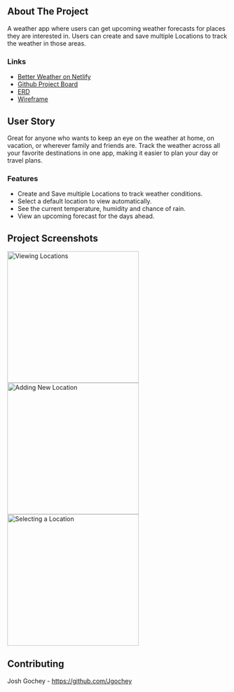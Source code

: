 ## About The Project

A weather app where users can get upcoming weather forecasts for places they are interested in. Users can create and save multiple Locations to track the weather in those areas.

### Links

- [Better Weather on Netlify](https://jgochey-better-weather.netlify.app/)
- [Github Project Board](https://github.com/users/Jgochey/projects/7/views/1)
- [ERD](https://dbdiagram.io/d/Better-Weather-6733eed7e9daa85aca3beda6)
- [Wireframe](https://miro.com/app/board/uXjVLG_pr_E=/)

## User Story

Great for anyone who wants to keep an eye on the weather at home, on vacation, or wherever family and friends are. Track the weather across all your favorite destinations in one app, making it easier to plan your day or travel plans.

### Features
-  Create and Save multiple Locations to track weather conditions.
-  Select a default location to view automatically.
-  See the current temperature, humidity and chance of rain.
-  View an upcoming forecast for the days ahead.

## Project Screenshots

<img width="300" alt="Viewing Locations" src="https://media.discordapp.net/attachments/1116212815993249792/1327477230095433728/bw1.png?ex=67833502&is=6781e382&hm=6b2709b5e350dea097f4b593223f5d26cc75a4579f117c5e969e2ca4fc675b44&=&format=webp&quality=lossless&width=720&height=261">

<img width="300" alt="Adding New Location" src="https://media.discordapp.net/attachments/1116212815993249792/1327477230334644356/bw2.png?ex=67833503&is=6781e383&hm=0a7e7767151ae6d5004d88ec90bc69fc6c7f105eebdbda745bd57a2289ed41f1&=&format=webp&quality=lossless&width=720&height=368">

<img width="300" alt="Selecting a Location" src="https://media.discordapp.net/attachments/1116212815993249792/1327477230766395463/bw3.png?ex=67833503&is=6781e383&hm=e18df4f984b576ac6c95ce141abb682f45e57b4530ef5a452007a99f05b410f4&=&format=webp&quality=lossless&width=709&height=671">

## Contributing

Josh Gochey - https://github.com/Jgochey
